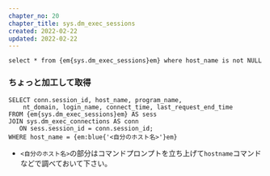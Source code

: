```yaml
---
chapter_no: 20
chapter_title: sys.dm_exec_sessions
created: 2022-02-22
updated: 2022-02-22
---
```

```:SQL
select * from {em{sys.dm_exec_sessions}em} where host_name is not NULL
```

### ちょっと加工して取得
```:SQL
SELECT conn.session_id, host_name, program_name,
    nt_domain, login_name, connect_time, last_request_end_time 
FROM {em{sys.dm_exec_sessions}em} AS sess
JOIN sys.dm_exec_connections AS conn
   ON sess.session_id = conn.session_id;
WHERE host_name = {em:blue{'<自分のホスト名>'}em}
```
- `<自分のホスト名>`の部分はコマンドプロンプトを立ち上げて`hostname`コマンドなどで調べておいて下さい。
